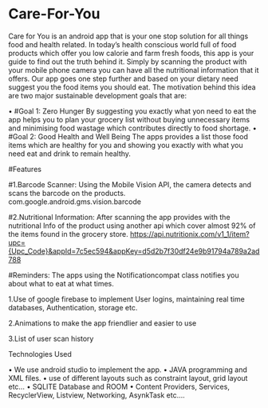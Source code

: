 # Care-For-You
Care for You is an android app that is your one stop solution for all things food and health related. In today’s health conscious world full of food products which offer you low calorie and farm fresh foods, this app is your guide to find out the truth behind it.
Simply by scanning the product with your mobile phone camera you can have all the nutritional information that it offers. Our app goes one step further and based on your dietary need suggest you the food items you should eat. 
The motivation behind this idea are two major sustainable development goals that are:

•   #Goal 1: Zero Hunger
     By suggesting you exactly what yon need to eat the app helps you to plan your grocery list without buying unnecessary items and minimising food wastage which contributes directly to food shortage.
•	#Goal 2: Good Health and Well Being
    The apps provides a list those food items which are healthy for you and showing you exactly with what you need eat and drink to remain healthy.

#Features
 
#1.Barcode Scanner:
Using the Mobile Vision API, the camera detects and scans the barcode on the products.
com.google.android.gms.vision.barcode 	

#2.Nutritional Information:
After scanning the app provides with the nutritional
Info of the product using another api which cover almost 92% of the items found in the grocery store.
https://api.nutritionix.com/v1_1/item?upc={Upc_Code}&appId=7c5ec594&appKey=d5d2b7f30df24e9b91794a789a2ad788 


#Reminders:
   The apps using the Notificationcompat class notifies you about what to eat at what times.

1.Use of google firebase to implement User logins, maintaining real time databases, Authentication, storage etc.

2.Animations to make the app friendlier and easier to use

3.List of user scan history



Technologies Used

•	We use android studio to implement the app.
•	JAVA programming and XML files.
•	use of different layouts such as constraint layout,                                                  grid layout etc…
•	SQLITE Database and ROOM
•	Content Providers, Services, RecyclerView, Listview, Networking, AsynkTask etc…. 

